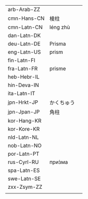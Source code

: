 | | | |
|-|-|-|
| arb-Arab-ZZ |  |  |
| cmn-Hans-CN | 棱柱 |  |
| cmn-Latn-CN | léng zhù |  |
| dan-Latn-DK |  |  |
| deu-Latn-DE | Prisma |  |
| eng-Latn-US | prism |  |
| fin-Latn-FI |  |  |
| fra-Latn-FR | prisme |  |
| heb-Hebr-IL |  |  |
| hin-Deva-IN |  |  |
| ita-Latn-IT |  |  |
| jpn-Hrkt-JP | かくちゅう |  |
| jpn-Jpan-JP | 角柱 |  |
| kor-Hang-KR |  |  |
| kor-Kore-KR |  |  |
| nld-Latn-NL |  |  |
| nob-Latn-NO |  |  |
| por-Latn-PT |  |  |
| rus-Cyrl-RU | при́зма |  |
| spa-Latn-ES |  |  |
| swe-Latn-SE |  |  |
| zxx-Zsym-ZZ |  |  |
|  |  |  |
